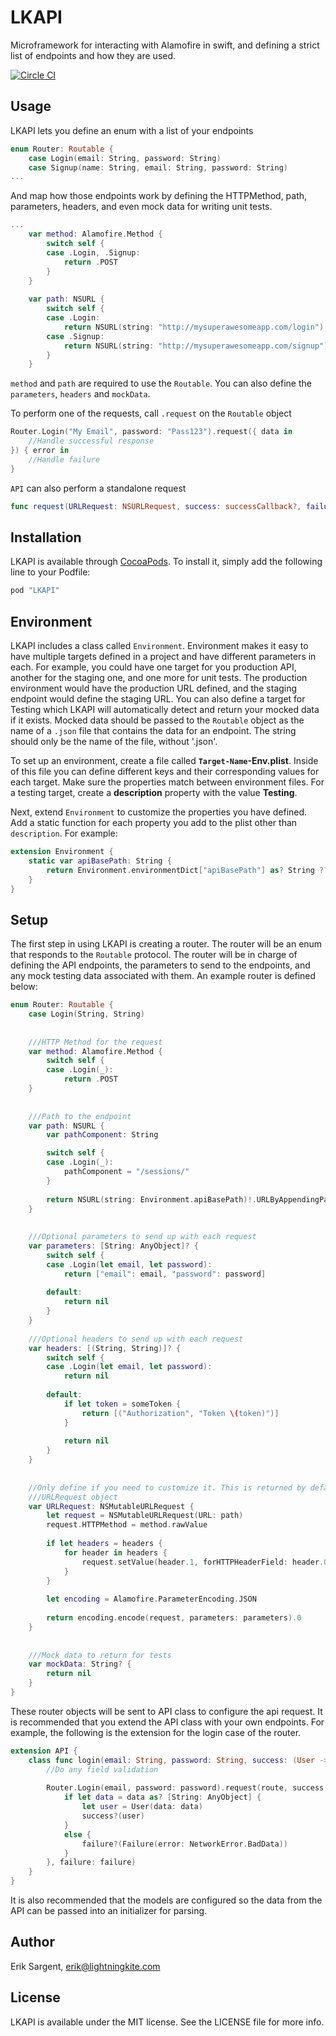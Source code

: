 # LKAPI

Microframework for interacting with Alamofire in swift, and defining a strict list of endpoints and how they are used.

[![Circle CI](https://circleci.com/gh/lightningkite/LKAPI.svg?style=svg)](https://circleci.com/gh/lightningkite/LKAPI) 


## Usage

LKAPI lets you define an enum with a list of your endpoints

```swift
enum Router: Routable {
	case Login(email: String, password: String)
	case Signup(name: String, email: String, password: String)
...
```

And map how those endpoints work by defining the HTTPMethod, path, parameters, headers, and even mock data for writing unit tests.

```swift
...
	var method: Alamofire.Method {
		switch self {
		case .Login, .Signup:
			return .POST
		}
	}
	
	var path: NSURL {
		switch self {
		case .Login:
			return NSURL(string: "http://mysuperawesomeapp.com/login")!
		case .Signup:
			return NSURL(string: "http://mysuperawesomeapp.com/signup")!
		}
	}
```

`method` and `path` are required to use the `Routable`. You can also define the `parameters`, `headers` and `mockData`.

To perform one of the requests, call `.request` on the `Routable` object

```swift
Router.Login("My Email", password: "Pass123").request({ data in
	//Handle successful response
}) { error in
	//Handle failure
}
``` 

`API` can also perform a standalone request

```swift
func request(URLRequest: NSURLRequest, success: successCallback?, failure: failureCallback?)
```

## Installation

LKAPI is available through [CocoaPods](http://cocoapods.org). To install
it, simply add the following line to your Podfile:

```ruby
pod "LKAPI"
```

## Environment

LKAPI includes a class called `Environment`. Environment makes it easy to have multiple targets defined in a project and have different parameters in each. For example, you could have one target for you production API, another for the staging one, and one more for unit tests. The production environment would have the production URL defined, and the staging endpoint would define the staging URL. You can also define a target for Testing which LKAPI will automatically detect and return your mocked data if it exists. Mocked data should be passed to the `Routable` object as the name of a `.json` file that contains the data for an endpoint. The string should only be the name of the file, without '.json'.

To set up an environment, create a file called **`Target-Name`-Env.plist**. Inside of this file you can define different keys and their corresponding values for each target. Make sure the properties match between environment files. For a testing target, create a **description** property with the value **Testing**.

Next, extend `Environment` to customize the properties you have defined. Add a static function for each property you add to the plist other than `description`. For example:

```Swift
extension Environment {
	static var apiBasePath: String {
	    return Environment.environmentDict["apiBasePath"] as? String ?? ""
	}
}
```

## Setup

The first step in using LKAPI is creating a router. The router will be an enum that responds to the `Routable` protocol. The router will be in charge of defining the API endpoints, the parameters to send to the endpoints, and any mock testing data associated with them. An example router is defined below:

```swift
enum Router: Routable {
    case Login(String, String)
    
    
    ///HTTP Method for the request
    var method: Alamofire.Method {
        switch self {
        case .Login(_):
            return .POST
    }
    
    
    ///Path to the endpoint
    var path: NSURL {
        var pathComponent: String

        switch self {
        case .Login(_):
            pathComponent = "/sessions/"
        }
        
        return NSURL(string: Environment.apiBasePath)!.URLByAppendingPathComponent(pathComponent)
    }
    
    
    ///Optional parameters to send up with each request
    var parameters: [String: AnyObject]? {
        switch self {
        case .Login(let email, let password):
            return ["email": email, "password": password]
        
        default:
            return nil
        }
    }
    
    ///Optional headers to send up with each request
	var headers: [(String, String)]? {
		switch self {
		case .Login(let email, let password):
			return nil
			
		default:
			if let token = someToken {
				return [("Authorization", "Token \(token)")]
			}
			
			return nil
		}
	}
    
    
    //Only define if you need to customize it. This is returned by default
    ///URLRequest object
    var URLRequest: NSMutableURLRequest {
        let request = NSMutableURLRequest(URL: path)
        request.HTTPMethod = method.rawValue
        
        if let headers = headers {
			for header in headers {
				request.setValue(header.1, forHTTPHeaderField: header.0)
			}
		}
        
        let encoding = Alamofire.ParameterEncoding.JSON
        
        return encoding.encode(request, parameters: parameters).0
    }
    
    
    ///Mock data to return for tests
    var mockData: String? {
    	return nil
    }
}

```

These router objects will be sent to API class to configure the api request. It is recommended that you extend the API class with your own endpoints. For example, the following is the extension for the login case of the router.

```swift
extension API {
    class func login(email: String, password: String, success: (User -> ())?, failure: failureCallback?) {
        //Do any field validation
        
        Router.Login(email, password: password).request(route, success: { data in
            if let data = data as? [String: AnyObject] {
                let user = User(data: data)
                success?(user)
            }
            else {
                failure?(Failure(error: NetworkError.BadData))
            }
        }, failure: failure)
    }
}
```

It is also recommended that the models are configured so the data from the API can be passed into an initializer for parsing.


## Author

Erik Sargent, erik@lightningkite.com

## License

LKAPI is available under the MIT license. See the LICENSE file for more info.

